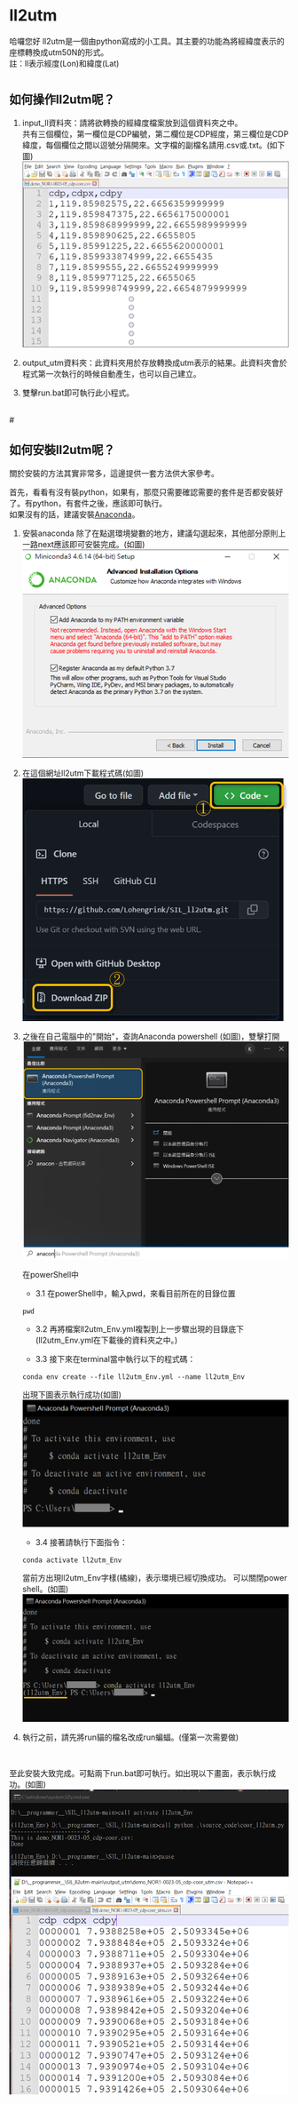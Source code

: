 # ll2utm
哈囉您好
ll2utm是一個由python寫成的小工具。其主要的功能為將經緯度表示的座標轉換成utm50N的形式。<br />
註：ll表示經度(Lon)和緯度(Lat)
#

## 如何操作ll2utm呢？
1. input_ll資料夾：請將欲轉換的經緯度檔案放到這個資料夾之中。<br />共有三個欄位，第一欄位是CDP編號，第二欄位是CDP經度，第三欄位是CDP緯度，每個欄位之間以逗號分隔開來。文字檔的副檔名請用.csv或.txt。(如下圖)
    ![This is a alt text. demoInputData](./image/00_demo_data_example.png "demoInputData")

2. output_utm資料夾：此資料夾用於存放轉換成utm表示的結果。此資料夾會於程式第一次執行的時候自動產生，也可以自己建立。

3. 雙擊run.bat即可執行此小程式。
<br />
#

## 如何安裝ll2utm呢？
關於安裝的方法其實非常多，這邊提供一套方法供大家參考。

首先，看看有沒有裝python，如果有，那麼只需要確認需要的套件是否都安裝好了。有python，有套件之後，應該即可執行。<br />
如果沒有的話，建議安裝[Anaconda](https://www.anaconda.com/products/distribution)。

1. 安裝anaconda
除了在點選環境變數的地方，建議勾選起來，其他部分原則上一路next應該即可安裝完成。(如圖)
    ![This is a alt text. env_path](./image/01_env_path.png "env_path")

2. 在這個網址ll2utm下載程式碼(如圖)
    ![This is a alt text. activateEnvSuccessfully](./image/02_code_download.png "activateEnvSuccessfullyn")


3. 之後在自己電腦中的"開始"，查詢Anaconda powershell (如圖)，雙擊打開
    ![This is a alt text. openAnacondaPowershell](./image/03_start_anaconda_powershell.png "openAnacondaPowershell")

    在powerShell中

    - 3.1 在powerShell中，輸入pwd，來看目前所在的目錄位置
    ```
    pwd
    ```
    - 3.2 再將檔案ll2utm_Env.yml複製到上一步驟出現的目錄底下(ll2utm_Env.yml在下載後的資料夾之中。)

    - 3.3 接下來在terminal當中執行以下的程式碼：
    ```
    conda env create --file ll2utm_Env.yml --name ll2utm_Env
    ```
    出現下圖表示執行成功(如圖)
    ![This is a alt text. installEnvSuccessfully](./image/04_env_install_successfully.png "installEnvSuccessfully")
    

    - 3.4 接著請執行下面指令：
    ```
    conda activate ll2utm_Env
    ```
    當前方出現ll2utm_Env字樣(橘線)，表示環境已經切換成功。
可以關閉power shell。(如圖)
    ![This is a alt text. activateEnvSuccessfully](./image/05_env_switch_successfully.png "activateEnvSuccessfully")

4. 執行之前，請先將run貓的檔名改成run蝙蝠。(僅第一次需要做)

<br />

至此安裝大致完成。可點兩下run.bat即可執行。如出現以下畫面，表示執行成功。(如圖)
![This is a alt text. codeRunSuccessfully](./image/06_code_run_successfully.png "codeRunSuccessfully")